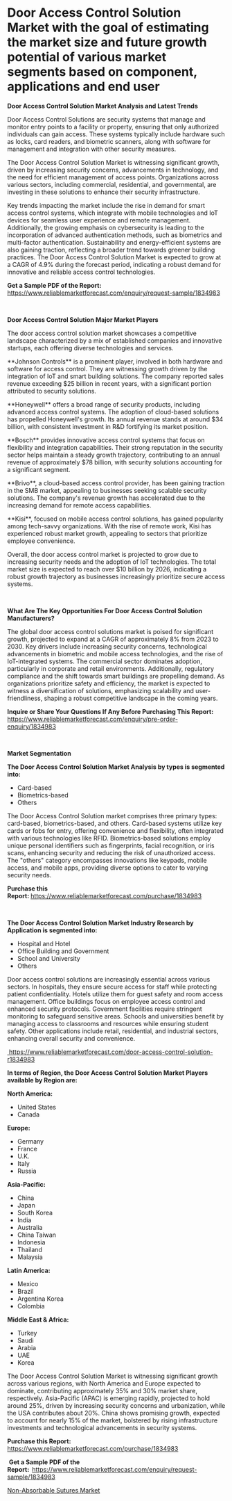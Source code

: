 <p><h1>Door Access Control Solution Market with the goal of estimating the market size and future growth potential of various market segments based on component, applications and end user</h1></p><p><strong>Door Access Control Solution Market Analysis and Latest Trends</strong></p>
<p><p>Door Access Control Solutions are security systems that manage and monitor entry points to a facility or property, ensuring that only authorized individuals can gain access. These systems typically include hardware such as locks, card readers, and biometric scanners, along with software for management and integration with other security measures. </p><p>The Door Access Control Solution Market is witnessing significant growth, driven by increasing security concerns, advancements in technology, and the need for efficient management of access points. Organizations across various sectors, including commercial, residential, and governmental, are investing in these solutions to enhance their security infrastructure.</p><p>Key trends impacting the market include the rise in demand for smart access control systems, which integrate with mobile technologies and IoT devices for seamless user experience and remote management. Additionally, the growing emphasis on cybersecurity is leading to the incorporation of advanced authentication methods, such as biometrics and multi-factor authentication. Sustainability and energy-efficient systems are also gaining traction, reflecting a broader trend towards greener building practices. The Door Access Control Solution Market is expected to grow at a CAGR of 4.9% during the forecast period, indicating a robust demand for innovative and reliable access control technologies.</p></p>
<p><strong>Get a Sample PDF of the Report:&nbsp;</strong> <a href="https://www.reliablemarketforecast.com/enquiry/request-sample/1834983?utm_campaign=3570&utm_medium=2&utm_source=Github&utm_content=ia&utm_term=26032025&utm_id=door-access-control-solution">https://www.reliablemarketforecast.com/enquiry/request-sample/1834983</a></p>
<p>&nbsp;</p>
<p><strong>Door Access Control Solution Major Market Players</strong></p>
<p><p>The door access control solution market showcases a competitive landscape characterized by a mix of established companies and innovative startups, each offering diverse technologies and services.</p><p>**Johnson Controls** is a prominent player, involved in both hardware and software for access control. They are witnessing growth driven by the integration of IoT and smart building solutions. The company reported sales revenue exceeding $25 billion in recent years, with a significant portion attributed to security solutions.</p><p>**Honeywell** offers a broad range of security products, including advanced access control systems. The adoption of cloud-based solutions has propelled Honeywell's growth. Its annual revenue stands at around $34 billion, with consistent investment in R&D fortifying its market position.</p><p>**Bosch** provides innovative access control systems that focus on flexibility and integration capabilities. Their strong reputation in the security sector helps maintain a steady growth trajectory, contributing to an annual revenue of approximately $78 billion, with security solutions accounting for a significant segment.</p><p>**Brivo**, a cloud-based access control provider, has been gaining traction in the SMB market, appealing to businesses seeking scalable security solutions. The company's revenue growth has accelerated due to the increasing demand for remote access capabilities.</p><p>**Kisi**, focused on mobile access control solutions, has gained popularity among tech-savvy organizations. With the rise of remote work, Kisi has experienced robust market growth, appealing to sectors that prioritize employee convenience.</p><p>Overall, the door access control market is projected to grow due to increasing security needs and the adoption of IoT technologies. The total market size is expected to reach over $10 billion by 2026, indicating a robust growth trajectory as businesses increasingly prioritize secure access systems.</p></p>
<p>&nbsp;</p>
<p><strong>What Are The Key Opportunities For Door Access Control Solution Manufacturers?</strong></p>
<p><p>The global door access control solutions market is poised for significant growth, projected to expand at a CAGR of approximately 8% from 2023 to 2030. Key drivers include increasing security concerns, technological advancements in biometric and mobile access technologies, and the rise of IoT-integrated systems. The commercial sector dominates adoption, particularly in corporate and retail environments. Additionally, regulatory compliance and the shift towards smart buildings are propelling demand. As organizations prioritize safety and efficiency, the market is expected to witness a diversification of solutions, emphasizing scalability and user-friendliness, shaping a robust competitive landscape in the coming years.</p></p>
<p><strong>Inquire or Share Your Questions If Any Before Purchasing This Report:</strong> <a href="https://www.reliablemarketforecast.com/enquiry/pre-order-enquiry/1834983?utm_campaign=3570&utm_medium=2&utm_source=Github&utm_content=ia&utm_term=26032025&utm_id=door-access-control-solution">https://www.reliablemarketforecast.com/enquiry/pre-order-enquiry/1834983</a></p>
<p>&nbsp;</p>
<p><strong>Market Segmentation</strong></p>
<p><strong>The Door Access Control Solution Market Analysis by types is segmented into:</strong></p>
<p><ul><li>Card-based</li><li>Biometrics-based</li><li>Others</li></ul></p>
<p><p>The Door Access Control Solution market comprises three primary types: card-based, biometrics-based, and others. Card-based systems utilize key cards or fobs for entry, offering convenience and flexibility, often integrated with various technologies like RFID. Biometrics-based solutions employ unique personal identifiers such as fingerprints, facial recognition, or iris scans, enhancing security and reducing the risk of unauthorized access. The "others" category encompasses innovations like keypads, mobile access, and mobile apps, providing diverse options to cater to varying security needs.</p></p>
<p><strong>Purchase this Report:&nbsp;</strong><a href="https://www.reliablemarketforecast.com/purchase/1834983?utm_campaign=3570&utm_medium=2&utm_source=Github&utm_content=ia&utm_term=26032025&utm_id=door-access-control-solution">https://www.reliablemarketforecast.com/purchase/1834983</a></p>
<p>&nbsp;</p>
<p><strong>The Door Access Control Solution Market Industry Research by Application is segmented into:</strong></p>
<p><ul><li>Hospital and Hotel</li><li>Office Building and Government</li><li>School and University</li><li>Others</li></ul></p>
<p><p>Door access control solutions are increasingly essential across various sectors. In hospitals, they ensure secure access for staff while protecting patient confidentiality. Hotels utilize them for guest safety and room access management. Office buildings focus on employee access control and enhanced security protocols. Government facilities require stringent monitoring to safeguard sensitive areas. Schools and universities benefit by managing access to classrooms and resources while ensuring student safety. Other applications include retail, residential, and industrial sectors, enhancing overall security and convenience.</p></p>
<p><a href="https://www.reliablemarketforecast.com/door-access-control-solution-r1834983?utm_campaign=3570&utm_medium=2&utm_source=Github&utm_content=ia&utm_term=26032025&utm_id=door-access-control-solution">&nbsp;https://www.reliablemarketforecast.com/door-access-control-solution-r1834983</a></p>
<p><strong>In terms of Region, the Door Access Control Solution Market Players available by Region are:</strong></p>
<p>
    <p> <strong> North America: </strong>
        <ul>
            <li>United States</li>
            <li>Canada</li>
        </ul>
        </p> 
    <p> <strong> Europe: </strong>
        <ul>
            <li>Germany</li>
            <li>France</li>
            <li>U.K.</li>
            <li>Italy</li>
            <li>Russia</li>
        </ul>
        </p> 
    <p> <strong> Asia-Pacific: </strong>
        <ul>
            <li>China</li>
            <li>Japan</li>
            <li>South Korea</li>
            <li>India</li>
            <li>Australia</li>
            <li>China Taiwan</li>
            <li>Indonesia</li>
            <li>Thailand</li>
            <li>Malaysia</li>
        </ul>
        </p> 
    <p> <strong> Latin America: </strong>
        <ul>
            <li>Mexico</li>
            <li>Brazil</li>
            <li>Argentina Korea</li>
            <li>Colombia</li>
        </ul>
        </p> 
    <p> <strong> Middle East & Africa: </strong>
        <ul>
            <li>Turkey</li>
            <li>Saudi</li>
            <li>Arabia</li>
            <li>UAE</li>
            <li>Korea</li>
        </ul>
    </p>
    </p>
<p><p>The Door Access Control Solution Market is witnessing significant growth across various regions, with North America and Europe expected to dominate, contributing approximately 35% and 30% market share, respectively. Asia-Pacific (APAC) is emerging rapidly, projected to hold around 25%, driven by increasing security concerns and urbanization, while the USA contributes about 20%. China shows promising growth, expected to account for nearly 15% of the market, bolstered by rising infrastructure investments and technological advancements in security systems.</p></p>
<p><strong>Purchase this Report: </strong><a href="https://www.reliablemarketforecast.com/purchase/1834983?utm_campaign=3570&utm_medium=2&utm_source=Github&utm_content=ia&utm_term=26032025&utm_id=door-access-control-solution">https://www.reliablemarketforecast.com/purchase/1834983</a></p>
<p>&nbsp;<strong>Get a Sample PDF of the Report:&nbsp;&nbsp;</strong><a href="https://www.reliablemarketforecast.com/enquiry/request-sample/1834983?utm_campaign=3570&utm_medium=2&utm_source=Github&utm_content=ia&utm_term=26032025&utm_id=door-access-control-solution">https://www.reliablemarketforecast.com/enquiry/request-sample/1834983</a></p>
<p><strong></strong></p>
<p><p><a href="https://github.com/naomaroaoonv/Market-Research-Report-List-1/blob/main/non-absorbable-sutures-market.md?utm_campaign=3570&utm_medium=2&utm_source=Github&utm_content=ia&utm_term=26032025&utm_id=door-access-control-solution">Non-Absorbable Sutures Market</a></p></p>